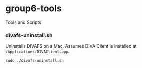 # group6-tools
Tools and Scripts

### divafs-uninstall.sh

Uninstalls DIVAFS on a Mac. Assumes DIVA Client is installed at `/Applications/DIVAClient.app`.

```
sudo ./divafs-uninstall.sh
```